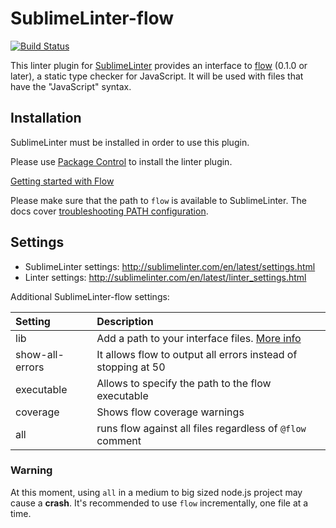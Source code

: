 SublimeLinter-flow
================================

[![Build Status](https://travis-ci.org/SublimeLinter/SublimeLinter-flow.svg?branch=master)](https://travis-ci.org/SublimeLinter/SublimeLinter-flow)

This linter plugin for [SublimeLinter](https://github.com/SublimeLinter/SublimeLinter) provides an interface to [flow](http://flowtype.org/) (0.1.0 or later), a static type checker for JavaScript.
It will be used with files that have the "JavaScript" syntax.


## Installation

SublimeLinter must be installed in order to use this plugin. 

Please use [Package Control](https://packagecontrol.io) to install the linter plugin.

[Getting started with Flow](http://flowtype.org/docs/getting-started.html#installing-flow)

Please make sure that the path to `flow` is available to SublimeLinter.
The docs cover [troubleshooting PATH configuration](http://sublimelinter.com/en/latest/troubleshooting.html#finding-a-linter-executable).


## Settings

- SublimeLinter settings: http://sublimelinter.com/en/latest/settings.html
- Linter settings: http://sublimelinter.com/en/latest/linter_settings.html

Additional SublimeLinter-flow settings:

|Setting|Description|
|:------|:----------|
|lib|Add a path to your interface files. [More info](http://flowtype.org/docs/third-party.html#interface-files)|
|show-all-errors|It allows flow to output all errors instead of stopping at 50|
|executable|Allows to specify the path to the flow executable|
|coverage|Shows flow coverage warnings|
|all|runs flow against all files regardless of `@flow` comment|

### Warning

At this moment, using `all` in a medium to big sized node.js project may cause a **crash**.  It's recommended to use `flow` incrementally,  one file at a time.

